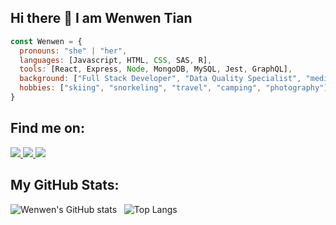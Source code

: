 ## Hi there 👋 I am Wenwen Tian
```javascript
const Wenwen = {
  pronouns: "she" | "her",
  languages: [Javascript, HTML, CSS, SAS, R],
  tools: [React, Express, Node, MongoDB, MySQL, Jest, GraphQL],
  background: ["Full Stack Developer", "Data Quality Specialist", "medical student"],
  hobbies: ["skiing", "snorkeling", "travel", "camping", "photography"]
}
```

## Find me on:
 <a href="https://joce1ynn.github.io/portfolio-React/" target="_blank">
    <img src="https://img.icons8.com/fluency/48/000000/domain.png"/>
 </a>
 
 <a href="https://www.linkedin.com/in/wenwentian/" target="_blank">
    <img src="https://img.icons8.com/fluent/48/000000/linkedin.png" />
 </a>
 
 <a href="mailto:wwtian9@gmail.com" target="_blank">
    <img src="https://img.icons8.com/fluency/48/000000/gmail-new.png"/>
 </a>

## My GitHub Stats:
![Wenwen's GitHub stats](https://github-readme-stats.vercel.app/api?username=joce1ynn&theme=nightowl&show_icons=true) &nbsp;
![Top Langs](https://github-readme-stats.vercel.app/api/top-langs/?username=joce1ynn&layout=compact&theme=tokyonight)


